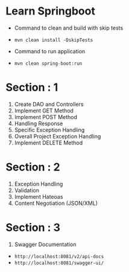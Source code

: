 # Learn Springboot

* Command to clean and build with skip tests
- `mvn clean install -DskipTests`
* Command to run application
- `mvn clean spring-boot:run`

Section : 1
====================
1. Create DAO and Controllers
2. Implement GET Method
3. Implement POST Method
4. Handling Response
5. Specific Exception Handling
6. Overall Project Exception Handling
7. Implement DELETE Method

Section : 2
====================
1. Exception Handling
2. Validation
3. Implement Hateoas
4. Content Negotiation (JSON/XML)

Section : 3
====================
1. Swagger Documentation
- `http://localhost:8081/v2/api-docs`
- `http://localhost:8081/swagger-ui/`
